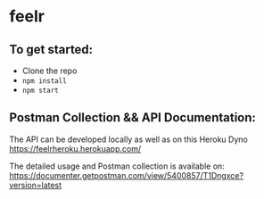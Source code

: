 # feelr

## To get started:
- Clone the repo
- `npm install`
- `npm start`


## Postman Collection && API Documentation:
The API can be developed locally as well as on this Heroku Dyno
https://feelrheroku.herokuapp.com/

The detailed usage and Postman collection is available on:
https://documenter.getpostman.com/view/5400857/T1Dngxce?version=latest


